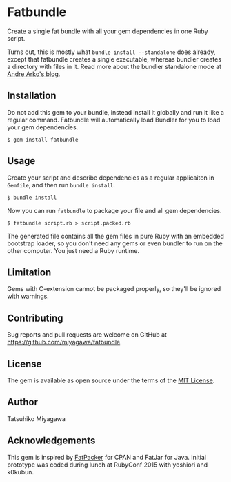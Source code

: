 # Fatbundle

Create a single fat bundle with all your gem dependencies in one Ruby script.

Turns out, this is mostly what `bundle install --standalone` does already, except that fatbundle creates a single executable, whereas bundler creates a directory with files in it. Read more about the bundler standalone mode at [Andre Arko's blog](http://andre.arko.net/2014/06/27/rails-in-05-seconds/).


## Installation

Do not add this gem to your bundle, instead install it globally and run it like a regular command. Fatbundle will automatically load Bundler for you to load your gem dependencies.

    $ gem install fatbundle

## Usage

Create your script and describe dependencies as a regular applicaiton in `Gemfile`, and then run `bundle install`.

    $ bundle install

Now you can run `fatbundle` to package your file and all gem dependencies.

    $ fatbundle script.rb > script.packed.rb

The generated file contains all the gem files in pure Ruby with an embedded bootstrap loader, so you don't need any gems or even bundler to run on the other computer. You just need a Ruby runtime.

## Limitation

Gems with C-extension cannot be packaged properly, so they'll be ignored with warnings.

## Contributing

Bug reports and pull requests are welcome on GitHub at https://github.com/miyagawa/fatbundle.

## License

The gem is available as open source under the terms of the [MIT License](http://opensource.org/licenses/MIT).

## Author

Tatsuhiko Miyagawa

## Acknowledgements

This gem is inspired by [FatPacker](https://metacpan.org/pod/App::FatPacker) for CPAN and FatJar for Java. Initial prototype was coded during lunch at RubyConf 2015 with yoshiori and k0kubun.
